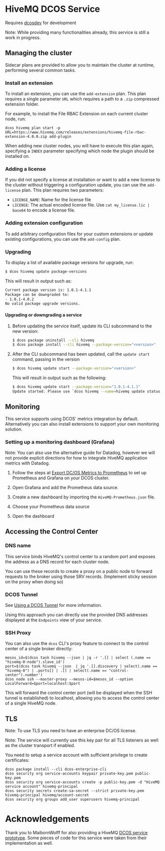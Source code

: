 # HiveMQ DCOS Service

Requires [dcosdev](https://github.com/mesosphere/dcosdev) for development

Note: While providing many functionalities already, this service is still a work in progress.

## Managing the cluster

Sidecar plans are provided to allow you to maintain the cluster at runtime, performing several common tasks.

### Install an extension

To install an extension, you can use the `add-extension` plan. This plan requires a single parameter `URL` which requires a path to a `.zip` compressed extension folder.

For example, to install the File RBAC Extension on each current cluster node, run:

```
dcos hivemq plan start -p URL=https://www.hivemq.com/releases/extensions/hivemq-file-rbac-extension-4.0.0.zip add-plugin
```

When adding new cluster nodes, you will have to execute this plan again, specifying a `INDEX` parameter specifying which node the plugin should be installed on.

### Adding a license

If you did not specify a license at installation or want to add a new license to the cluster without triggering a configuration update, you can use the `add-license` plan. This plan requires two parameters:

* `LICENSE_NAME`: Name for the license file
* `LICENSE`: The actual encoded license file. Use `cat my_license.lic | base64` to encode a license file.

### Adding extension configuration

To add arbitrary configuration files for your custom extensions or update existing configurations, you can use the `add-config` plan.

### Upgrading

To display a list of available package versions for upgrade, run:

```bash
$ dcos hivemq update package-versions
```

This will result in output such as:
```bash
Current package version is: 1.0.1-4.1.1
Package can be downgraded to:
- 1.0.1-4.0.2
No valid package upgrade versions.
```

#### Upgrading or downgrading a service

1. Before updating the service itself, update its CLI subcommand to the new version:

    ```bash
    $ dcos package uninstall --cli hivemq
    $ dcos package install --cli hivemq --package-version="<version>"
    ```

2. After the CLI subcommand has been updated, call the `update start` command, passing in the version

    ```bash
    $ dcos hivemq update start --package-version="<version>"
    ```

    This will result in output such as the following:
    
    ```bash
    $ dcos hivemq update start --package-version="1.0.1-4.1.1"
    Update started. Please use `dcos hivemq --name=hivemq update status` to view progress.
    ``` 

## Monitoring

This service supports using DCOS' metrics integration by default. Alternatively you can also install extensions to support your own monitoring solution.

### Setting up a monitoring dashboard (Grafana)

Note: You can also use the alternative guide for Datadog, however we will not provide explicit directions for how to integrate HiveMQ application metrics with Datadog.

1. Follow the steps at [Export DC/OS Metrics to Prometheus](https://docs.mesosphere.com/latest/metrics/prometheus/) to set up Prometheus and Grafana on your DCOS cluster.

2. Open Grafana and add the Prometheus data source.

3. Create a new dashboard by importing the `HiveMQ-Prometheus.json` file.

4. Choose your Prometheus data source

5. Open the dashboard

## Accessing the Control Center

### DNS name

This service binds HiveMQ's control center to a random port and exposes the address as a DNS record for each cluster node.

You can use these records to create a proxy on a public node to forward requests to the broker using those SRV records. (Implement sticky session on the proxy when doing so)

### DCOS Tunnel

See [Using a DCOS Tunnel](https://docs.mesosphere.com/latest/developing-services/tunnel/) for more information.

Using this approach you can directly use the provided DNS addresses displayed at the `Endpoints` view of your service.

### SSH Proxy

You can also use the `dcos` CLI's proxy feature to connect to the control center of a single broker directly:

```
mesos_id=$(dcos task hivemq --json | jq -r '.[] | select (.name == "hivemq-0-node").slave_id')
port=$(dcos task hivemq --json  | jq '.[].discovery | select(.name == "hivemq-0") | .ports[] | .[] | select(.name == "control-center").number')
dcos node ssh --master-proxy --mesos-id=$mesos_id --option LocalForward=$port=localhost:$port
```

This will forward the control center port (will be displayed when the SSH tunnel is established) to localhost, allowing you to access the control center of a single HiveMQ node.

## TLS

Note: To use TLS you need to have an enterprise DC/OS license.

Note: The service will currently use this key pair for all TLS listeners as well as the cluster transport if enabled. 

You need to setup a service account with sufficient privilege to create certificates:

```
dcos package install --cli dcos-enterprise-cli
dcos security org service-accounts keypair private-key.pem public-key.pem
dcos security org service-accounts create -p public-key.pem -d "HiveMQ service account" hivemq-principal
dcos security secrets create-sa-secret --strict private-key.pem hivemq-principal hivemq/account-secret
dcos security org groups add_user superusers hivemq-principal
```

# Acknowledgements

Thank you to MaibornWolff for also providing a HiveMQ [DCOS service prototype](https://github.com/MaibornWolff/dcos-hivemq). Some pieces of code for this service were taken from their implementation as well.